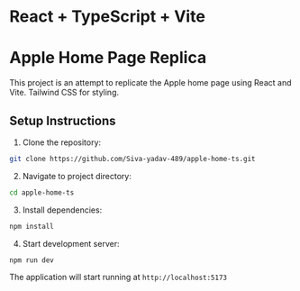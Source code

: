 # React + TypeScript + Vite

# Apple Home Page Replica

This project is an attempt to replicate the Apple home page using React and Vite.
Tailwind CSS for styling.

## Setup Instructions

1. Clone the repository:

```bash
git clone https://github.com/Siva-yadav-489/apple-home-ts.git
```

2. Navigate to project directory:

```bash
cd apple-home-ts
```

3. Install dependencies:

```bash
npm install
```

4. Start development server:

```bash
npm run dev
```

The application will start running at `http://localhost:5173`

